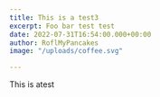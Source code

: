```yaml
---
title: This is a test3
excerpt: Foo bar test test
date: 2022-07-31T16:54:00.000+00:00
author: RoflMyPancakes
image: "/uploads/coffee.svg"

---
```

This is atest